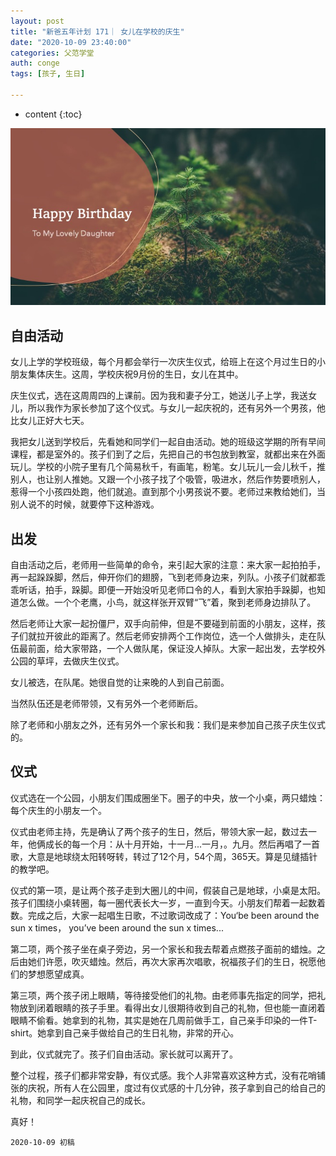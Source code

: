 ```yaml
---
layout: post
title: "新爸五年计划 171｜ 女儿在学校的庆生"
date: "2020-10-09 23:40:00"
categories: 父范学堂
auth: conge
tags: [孩子, 生日]

---
```

* content
{:toc}

 ![Happy Birthday](/assets/images/父范学堂/2020-10-09-Happy-BD.jpeg)

## 自由活动

女儿上学的学校班级，每个月都会举行一次庆生仪式，给班上在这个月过生日的小朋友集体庆生。这周，学校庆祝9月份的生日，女儿在其中。





庆生仪式，选在这周周四的上课前。因为我和妻子分工，她送儿子上学，我送女儿，所以我作为家长参加了这个仪式。与女儿一起庆祝的，还有另外一个男孩，他比女儿正好大七天。

我把女儿送到学校后，先看她和同学们一起自由活动。她的班级这学期的所有早间课程，都是室外的。孩子们到了之后，先把自己的书包放到教室，就都出来在外面玩儿。学校的小院子里有几个简易秋千，有画笔，粉笔。女儿玩儿一会儿秋千，推别人，也让别人推她。又跟一个小孩子找了个吸管，吸进水，然后作势要喷别人，惹得一个小孩四处跑，他们就追。直到那个小男孩说不要。老师过来教给她们，当别人说不的时候，就要停下这种游戏。

## 出发

自由活动之后，老师用一些简单的命令，来引起大家的注意：来大家一起拍拍手，再一起跺跺脚，然后，伸开你们的翅膀，飞到老师身边来，列队。小孩子们就都乖乖听话，拍手，跺脚。即便一开始没听见老师口令的人，看到大家拍手跺脚，也知道怎么做。一个个老鹰，小鸟，就这样张开双臂“飞”着，聚到老师身边排队了。

然后老师让大家一起扮僵尸，双手向前伸，但是不要碰到前面的小朋友，这样，孩子们就拉开彼此的距离了。然后老师安排两个工作岗位，选一个人做排头，走在队伍最前面，给大家带路，一个人做队尾，保证没人掉队。大家一起出发，去学校外公园的草坪，去做庆生仪式。

女儿被选，在队尾。她很自觉的让来晚的人到自己前面。

当然队伍还是老师带领，又有另外一个老师断后。

除了老师和小朋友之外，还有另外一个家长和我：我们是来参加自己孩子庆生仪式的。

## 仪式

仪式选在一个公园，小朋友们围成圈坐下。圈子的中央，放一个小桌，两只蜡烛：每个庆生的小朋友一个。

仪式由老师主持，先是确认了两个孩子的生日，然后，带领大家一起，数过去一年，他俩成长的每一个月：从十月开始，十一月...一月，。九月。然后再唱了一首歌，大意是地球绕太阳转呀转，转过了12个月，54个周，365天。算是见缝插针的教学吧。

仪式的第一项，是让两个孩子走到大圈儿的中间，假装自己是地球，小桌是太阳。孩子们围绕小桌转圈，每一圈代表长大一岁，一直到今天。小朋友们帮着一起数着数。完成之后，大家一起唱生日歌，不过歌词改成了：You‘be been around the sun x times， you’ve been around the sun x times...

第二项，两个孩子坐在桌子旁边，另一个家长和我去帮着点燃孩子面前的蜡烛。之后由她们许愿，吹灭蜡烛。然后，再次大家再次唱歌，祝福孩子们的生日，祝愿他们的梦想愿望成真。

第三项，两个孩子闭上眼睛，等待接受他们的礼物。由老师事先指定的同学，把礼物放到闭着眼睛的孩子手里。看得出女儿很期待收到自己的礼物，但也能一直闭着眼睛不偷看。她拿到的礼物，其实是她在几周前做手工，自己亲手印染的一件T-shirt。她拿到自己亲手做给自己的生日礼物，非常的开心。

到此，仪式就完了。孩子们自由活动。家长就可以离开了。

整个过程，孩子们都非常安静，有仪式感。我个人非常喜欢这种方式，没有花哨铺张的庆祝，所有人在公园里，度过有仪式感的十几分钟，孩子拿到自己的给自己的礼物，和同学一起庆祝自己的成长。

真好！




```
2020-10-09 初稿
```

